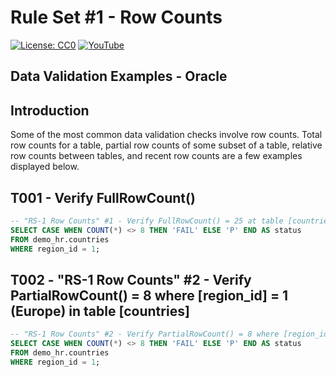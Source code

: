 # Rule Set #1 - Row Counts
[![License: CC0](https://img.shields.io/badge/License-CC0-red)](LICENSE "Creative Commons Zero License by DataResearchLabs (effectively = Public Domain")
[![YouTube](https://img.shields.io/badge/YouTube-DataResearchLabs-brightgreen)](http://www.DataResearchLabs.com)
## Data Validation Examples - Oracle

## Introduction
Some of the most common data validation checks involve row counts.  Total row counts for a table, partial row counts of some subset of a table, relative row counts between tables, and recent row counts are a few examples displayed below.


## T001 - Verify FullRowCount() 
```sql
-- "RS-1 Row Counts" #1 - Verify FullRowCount() = 25 at table [countries]
SELECT CASE WHEN COUNT(*) <> 8 THEN 'FAIL' ELSE 'P' END AS status   
FROM demo_hr.countries
WHERE region_id = 1;
```


## T002 - "RS-1 Row Counts" #2 - Verify PartialRowCount() = 8 where [region_id] = 1 (Europe) in table [countries]
```sql
-- "RS-1 Row Counts" #2 - Verify PartialRowCount() = 8 where [region_id] = 1 (Europe) in table [countries]
SELECT CASE WHEN COUNT(*) <> 8 THEN 'FAIL' ELSE 'P' END AS status   
FROM demo_hr.countries
WHERE region_id = 1;
```


